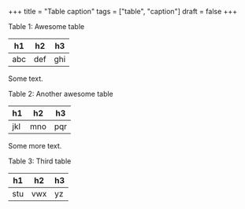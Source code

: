 +++
title = "Table caption"
tags = ["table", "caption"]
draft = false
+++

<caption class="table-caption">
  <span class="table-number">Table 1:</span>
  Awesome table
</caption>

| h1  | h2  | h3  |
|-----|-----|-----|
| abc | def | ghi |

Some text.

<caption class="table-caption">
  <span class="table-number">Table 2:</span>
  Another awesome table
</caption>

| h1  | h2  | h3  |
|-----|-----|-----|
| jkl | mno | pqr |

Some more text.

<caption class="table-caption">
  <span class="table-number">Table 3:</span>
  Third table
</caption>

| h1  | h2  | h3 |
|-----|-----|----|
| stu | vwx | yz |
